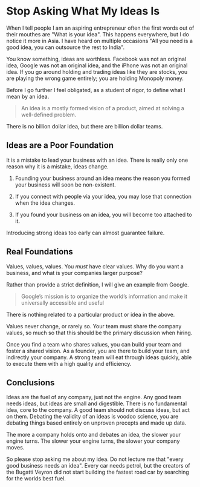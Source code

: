# Stop Asking What My Ideas Is

When I tell people I am an aspiring entrepreneur
often the first words out of their mouthes are
"What is your idea".
This happens everywhere, but I do notice it more in Asia.
I have heard on multiple occasions "All you need is a good idea, you can outsource the rest to India".

You know something, ideas are worthless.
Facebook was not an original idea, Google was not an original idea,
and the iPhone was not an original idea.
If you go around holding and trading ideas like they are stocks,
you are playing the wrong game entirely;
you are holding Monopoly money.

Before I go further I feel obligated, as a student of rigor,
to define what I mean by an idea.

> An idea is a mostly formed vision of a product, aimed at solving a well-defined problem.

There is no billion dollar idea, but there are billion dollar teams.


## Ideas are a Poor Foundation

It is a mistake to lead your business with an idea.
There is really only one reason why it is a mistake, ideas change.

1. Founding your business around an idea means the reason you formed your business will soon be non-existent.

2. If you connect with people via your idea,
you may lose that connection when the idea changes.

3. If you found your business on an idea, you will become too attached to it.

Introducing strong ideas too early can almost guarantee failure.


## Real Foundations

Values, values, values.
You _must_ have clear values.
Why do you want a business, and what is your companies larger purpose?

Rather than provide a strict definition, I will give an example from Google.

> Google’s mission is to organize the world’s information and make it universally accessible and useful

There is nothing related to a particular product or idea in the above.

Values never change, or rarely so.
Your team must share the company values,
so much so that this should be the primary discussion when hiring.

Once you find a team who shares values,
you can build your team and foster a shared vision.
As a founder, you are there to build your team, and indirectly your company.
A strong team will eat through ideas quickly,
able to execute them with a high quality and efficiency.


## Conclusions

Ideas are the fuel of any company, just not the engine.
Any good team needs ideas, but ideas are small and digestible.
There is no fundamental idea, core to the company.
A good team should not discuss ideas, but act on them.
Debating the validity of an ideas is voodoo science,
you are debating things based entirely on unproven precepts and made up data.

The more a company holds onto and debates an idea, the slower your engine turns.
The slower your engine turns, the slower your company moves.

So please stop asking me about my idea.
Do not lecture me that "every good business needs an idea".
Every car needs petrol,
but the creators of the Bugatti Veyron did not start building the fastest road car
by searching for the worlds best fuel.
